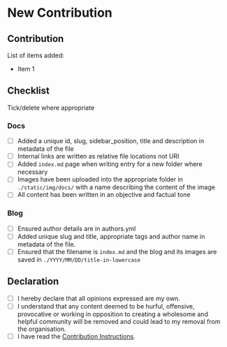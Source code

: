 # New Contribution

## Contribution

List of items added:

- Item 1

## Checklist

Tick/delete where appropriate

### Docs

- [ ] Added a unique id, slug, sidebar_position, title and description in metadata of the file
- [ ] Internal links are written as relative file locations not URI
- [ ] Added `index.md` page when writing entry for a new folder where necessary
- [ ] Images have been uploaded into the appropriate folder in `./static/img/docs/` with a name describing the content of the image
- [ ] All content has been written in an objective and factual tone

### Blog

- [ ] Ensured author details are in authors.yml
- [ ] Added unique slug and title, appropriate tags and author name in metadata of the file.
- [ ] Ensured that the filename is `index.md` and the blog and its images are saved in `./YYYY/MM/DD/title-in-lowercase`

## Declaration

- [ ] I hereby declare that all opinions expressed are my own.
- [ ] I understand that any content deemed to be hurful, offensive, provocative or working in opposition to creating a wholesome and helpful community will be removed and could lead to my removal from the organisation.
- [ ] I have read the [Contribution Instructions](https://github.com/NTU-DSAI/NTU-DSAI.github.io/blob/master/Contributing.md).
